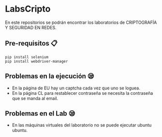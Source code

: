 # LabsCripto
En este repositorios se podrán encontrar los laboratorios de CRIPTOGRAFÍA Y SEGURIDAD EN REDES.

## Pre-requisitos 📋
```
pip install selenium
pip install webdriver-manager

```
## Problemas en la ejecución 😪
* En la página de EU hay un captcha cada vez que uno se loguea.
* En la página CL para restablecer contraseña se necesita la contraseña que se manda al email.

## Problemas en el Lab 😪
* En las máquinas virtuales del laboratorio no se puede ejecutar ubuntu ubuntu.
